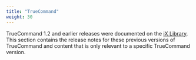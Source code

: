 ```yaml
---
title: "TrueCommand"
weight: 30
---
```


TrueCommand 1.2 and earlier releases were documented on the [iX Library](https://www.ixsystems.com/blog/knowledgebase_category/truecommand/).
This section contains the release notes for these previous versions of TrueCommand and content that is only relevant to a specific TrueCommand version.